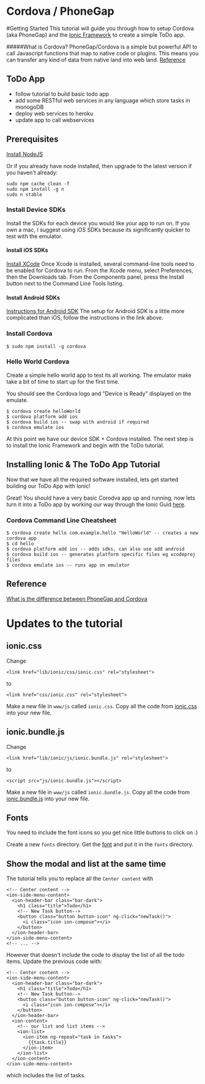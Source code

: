 Cordova / PhoneGap
==========================

#Getting Started
This tutorial will guide you through how to setup Cordova (aka PhoneGap) and the [Ionic Framework](http://ionicframework.com) to create a simple ToDo app.

#####What is Cordova?
PhoneGap/Cordova is a simple but powerful API to call Javascript functions that map to native code or plugins. This means you can transfer any kind of data from native land into web land. [Reference](http://ionicframework.com/blog/what-is-cordova-phonegap/)

## ToDo App
* follow tutorial to build basic todo app
* add some RESTful web services in any language which store tasks in monogoDB
* deploy web services to heroku
* update app to call webservices

## Prerequisites
[Install NodeJS](http://nodejs.org/)

Or if you already have node installed, then upgrade to the latest version if you haven't already:
```
sudo npm cache clean -f
sudo npm install -g n
sudo n stable
```

### Install Device SDKs
Install the SDKs for each device you would like your app to run on. If you own a mac, I suggest using iOS SDKs because its significantly quicker to test with the emulator.

#### Install iOS SDKs
[Install XCode](https://itunes.apple.com/us/app/xcode/id497799835?mt=12)
Once Xcode is installed, several command-line tools need to be enabled for Cordova to run. From the Xcode menu, select Preferences, then the Downloads tab. From the Components panel, press the Install button next to the Command Line Tools listing.

#### Install Android SDKs
[Instructions for Android SDK](http://docs.phonegap.com/en/edge/guide_platforms_android_index.md.html#Android%20Platform%20Guide)
The setup for Android SDK is a little more complicated than iOS, follow the instructions in the link above.

### Install Cordova
```
$ sudo npm install -g cordova
```

### Hello World Cordova
Create a simple hello world app to test its all working. The emulator make take a bit of time to start up for the first time.

You should see the Cordova logo and "Device is Ready" displayed on the emulate.

```
$ cordova create helloWorld
$ cordova platform add ios
$ cordova build ios -- swap with android if required
$ cordova emulate ios
```
At this point we have our device SDK + Cordova installed. The next step is to install the Ionic Framework and begin with the ToDo tutorial.

## Installing Ionic & The ToDo App Tutorial
Now that we have all the required software installed, lets get started building our ToDo App with Ionic!

Great! You should have a very basic Corodva app up and running, now lets turn it into a ToDo app by working our way through the Ionic Guid [here](http://ionicframework.com/docs/guide/starting.html).

###  Cordova Command Line Cheatsheet
```
$ cordova create hello com.example.hello "HelloWorld" -- creates a new cordova app
$ cd hello
$ cordova platform add ios -- adds sdks, can also use add android
$ cordova build ios -- generates platform specific files eg xcodeproj files
$ cordova emulate ios -- runs app on emulator
```

## Reference
[What is the difference between PhoneGap and Cordova](http://ionicframework.com/blog/what-is-cordova-phonegap/)


# Updates to the tutorial
## ionic.css

Change
```
<link href="lib/ionic/css/ionic.css" rel="stylesheet">
```
to
```
<link href="css/ionic.css" rel="stylesheet">
```
Make a new file in `www/js` called `ionic.css`. Copy all the code from [ionic.css](https://raw.githubusercontent.com/driftyco/ionic/master/release/css/ionic.css) into your new file.

## ionic.bundle.js

Change
```
<link href="lib/ionic/js/ionic.bundle.js" rel="stylesheet">
```
to
```
<script src="js/ionic.bundle.js"></script>
```
Make a new file in `www/js` called `ionic.bundle.js`. Copy all the code from [ionic.bundle.js](https://raw.githubusercontent.com/driftyco/ionic/master/release/js/ionic.bundle.js) into your new file.

## Fonts
You need to include the font icons so you get nice little buttons to click on :)

Create a new `fonts` directory.
Get the [font](https://github.com/driftyco/ionic/raw/master/release/fonts/ionicons.ttf) and put it in the `fonts` directory.

## Show the modal and list at the same time
The tutorial tells you to replace all the `Center content` with
```
<!-- Center content -->
<ion-side-menu-content>
  <ion-header-bar class="bar-dark">
    <h1 class="title">Todo</h1>
    <!-- New Task button-->
    <button class="button button-icon" ng-click="newTask()">
      <i class="icon ion-compose"></i>
    </button>
  </ion-header-bar>
</ion-side-menu-content>
<!-- ... -->
```
However that doesn't include the code to display the list of all the todo items. Update the previous code with:
```
<!-- Center content -->
<ion-side-menu-content>
  <ion-header-bar class="bar-dark">
    <h1 class="title">Todo</h1>
    <!-- New Task button-->
    <button class="button button-icon" ng-click="newTask()">
      <i class="icon ion-compose"></i>
    </button>
  </ion-header-bar>
  <ion-content>
    <!-- our list and list items -->
    <ion-list>
      <ion-item ng-repeat="task in tasks">
        {{task.title}}
      </ion-item>
    </ion-list>
  </ion-content>
</ion-side-menu-content>
```
which includes the list of tasks.
